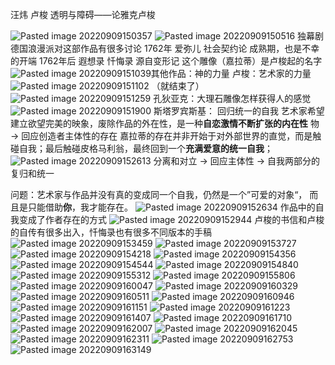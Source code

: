 汪炜 卢梭
透明与障碍——论雅克卢梭

![Pasted image 20220909150357](../_resources/Pasted%20image%2020220909150357.png)
![Pasted image 20220909150516](../_resources/Pasted%20image%2020220909150516.png)
独幕剧 德国浪漫派对这部作品有很多讨论
1762年 爱弥儿 社会契约论 成熟期，也是不幸的开端
1762年后 遐想录 忏悔录
源自变形记
这个雕像（嘉拉蒂）是卢梭起的名字
![Pasted image 20220909151039](../_resources/Pasted%20image%2020220909151039.png)其他作品：神的力量
卢梭：艺术家的力量
![Pasted image 20220909151102](../_resources/Pasted%20image%2020220909151102.png)
（就结束了）
![Pasted image 20220909151259](../_resources/Pasted%20image%2020220909151259.png)
孔狄亚克：大理石雕像怎样获得人的感觉 
![Pasted image 20220909151900](../_resources/Pasted%20image%2020220909151900.png)
斯塔罗宾斯基：
回归统一的自我
艺术家希望建立欲望完美的映象，废除作品的外在性，是一种**自恋激情不断扩张的内在性**
物 -> 回应创造者主体性的存在
嘉拉蒂的存在并非开始于对外部世界的直觉，而是触碰自我；最后触碰皮格马利翁，最终回到一个**充满爱意的统一自我**；
![Pasted image 20220909152613](../_resources/Pasted%20image%2020220909152613.png)
分离和对立 -> 回应主体性 -> 自我两部分的复归和统一

问题：艺术家与作品并没有真的变成同一个自我，仍然是一个”可爱的对象“， 而且是只能借助**你**，我才能存在。
![Pasted image 20220909152634](../_resources/Pasted%20image%2020220909152634.png)
作品中的自我变成了作者存在的方式
![Pasted image 20220909152944](../_resources/Pasted%20image%2020220909152944.png)
卢梭的书信和卢梭的自传有很多出入，忏悔录也有很多不同版本的手稿
![Pasted image 20220909153459](../_resources/Pasted%20image%2020220909153459.png)
![Pasted image 20220909153727](../_resources/Pasted%20image%2020220909153727.png)
![Pasted image 20220909154218](../_resources/Pasted%20image%2020220909154218.png)
![Pasted image 20220909154356](../_resources/Pasted%20image%2020220909154356.png)
![Pasted image 20220909154544](../_resources/Pasted%20image%2020220909154544.png)
![Pasted image 20220909154840](../_resources/Pasted%20image%2020220909154840.png)
![Pasted image 20220909155312](../_resources/Pasted%20image%2020220909155312.png)
![Pasted image 20220909155806](../_resources/Pasted%20image%2020220909155806.png)
![Pasted image 20220909160047](../_resources/Pasted%20image%2020220909160047.png)
![Pasted image 20220909160329](../_resources/Pasted%20image%2020220909160329.png)
![Pasted image 20220909160511](../_resources/Pasted%20image%2020220909160511.png)
![Pasted image 20220909160946](../_resources/Pasted%20image%2020220909160946.png)
![Pasted image 20220909161151](../_resources/Pasted%20image%2020220909161151.png)
![Pasted image 20220909161223](../_resources/Pasted%20image%2020220909161223.png)
![Pasted image 20220909161407](../_resources/Pasted%20image%2020220909161407.png)
![Pasted image 20220909161710](../_resources/Pasted%20image%2020220909161710.png)
![Pasted image 20220909162007](../_resources/Pasted%20image%2020220909162007.png)
![Pasted image 20220909162045](../_resources/Pasted%20image%2020220909162045.png)
![Pasted image 20220909162311](../_resources/Pasted%20image%2020220909162311.png)
![Pasted image 20220909162753](../_resources/Pasted%20image%2020220909162753.png)
![Pasted image 20220909163149](../_resources/Pasted%20image%2020220909163149.png)
































